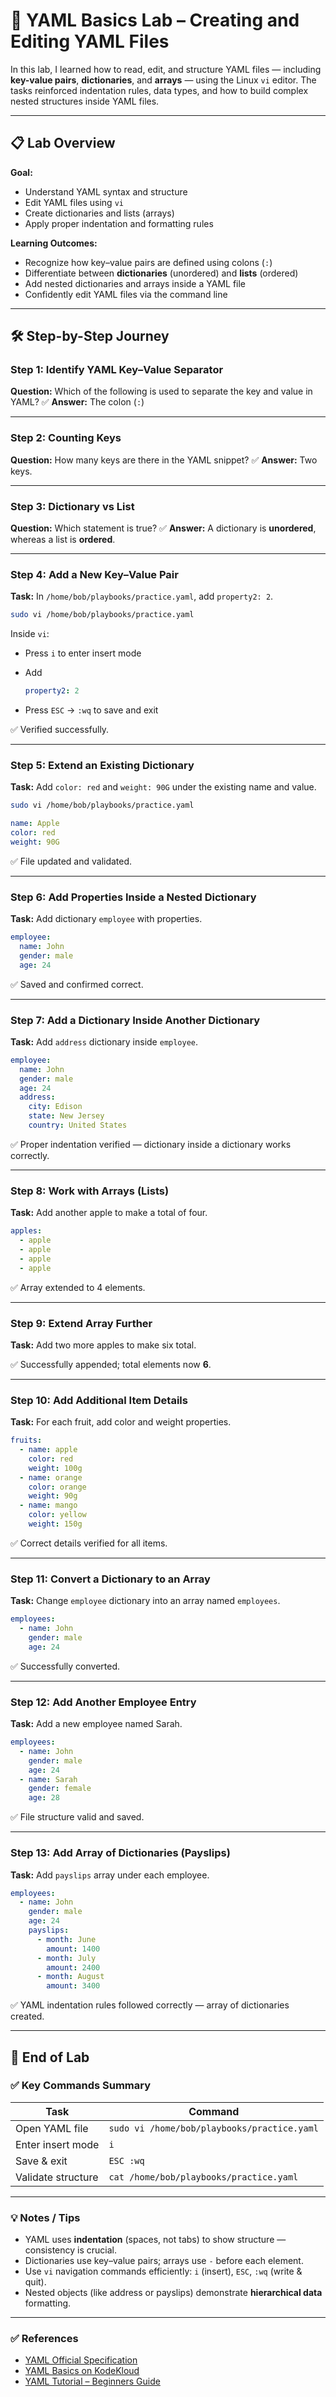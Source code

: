 # 🧾 YAML Basics Lab – Creating and Editing YAML Files

In this lab, I learned how to read, edit, and structure YAML files — including **key-value pairs**, **dictionaries**, and **arrays** — using the Linux `vi` editor.
The tasks reinforced indentation rules, data types, and how to build complex nested structures inside YAML files.

---

## 📋 Lab Overview

**Goal:**

* Understand YAML syntax and structure
* Edit YAML files using `vi`
* Create dictionaries and lists (arrays)
* Apply proper indentation and formatting rules

**Learning Outcomes:**

* Recognize how key–value pairs are defined using colons (`:`)
* Differentiate between **dictionaries** (unordered) and **lists** (ordered)
* Add nested dictionaries and arrays inside a YAML file
* Confidently edit YAML files via the command line

---

## 🛠 Step-by-Step Journey

### Step 1: Identify YAML Key–Value Separator

**Question:** Which of the following is used to separate the key and value in YAML?
✅ **Answer:** The colon (`:`)

---

### Step 2: Counting Keys

**Question:** How many keys are there in the YAML snippet?
✅ **Answer:** Two keys.

---

### Step 3: Dictionary vs List

**Question:** Which statement is true?
✅ **Answer:** A dictionary is **unordered**, whereas a list is **ordered**.

---

### Step 4: Add a New Key–Value Pair

**Task:** In `/home/bob/playbooks/practice.yaml`, add `property2: 2`.

```bash
sudo vi /home/bob/playbooks/practice.yaml
```

Inside `vi`:

* Press `i` to enter insert mode
* Add

  ```yaml
  property2: 2
  ```
* Press `ESC` → `:wq` to save and exit

✅ Verified successfully.

---

### Step 5: Extend an Existing Dictionary

**Task:** Add `color: red` and `weight: 90G` under the existing name and value.

```bash
sudo vi /home/bob/playbooks/practice.yaml
```

```yaml
name: Apple
color: red
weight: 90G
```

✅ File updated and validated.

---

### Step 6: Add Properties Inside a Nested Dictionary

**Task:** Add dictionary `employee` with properties.

```yaml
employee:
  name: John
  gender: male
  age: 24
```

✅ Saved and confirmed correct.

---

### Step 7: Add a Dictionary Inside Another Dictionary

**Task:** Add `address` dictionary inside `employee`.

```yaml
employee:
  name: John
  gender: male
  age: 24
  address:
    city: Edison
    state: New Jersey
    country: United States
```

✅ Proper indentation verified — dictionary inside a dictionary works correctly.

---

### Step 8: Work with Arrays (Lists)

**Task:** Add another apple to make a total of four.

```yaml
apples:
  - apple
  - apple
  - apple
  - apple
```

✅ Array extended to 4 elements.

---

### Step 9: Extend Array Further

**Task:** Add two more apples to make six total.

✅ Successfully appended; total elements now **6**.

---

### Step 10: Add Additional Item Details

**Task:** For each fruit, add color and weight properties.

```yaml
fruits:
  - name: apple
    color: red
    weight: 100g
  - name: orange
    color: orange
    weight: 90g
  - name: mango
    color: yellow
    weight: 150g
```

✅ Correct details verified for all items.

---

### Step 11: Convert a Dictionary to an Array

**Task:** Change `employee` dictionary into an array named `employees`.

```yaml
employees:
  - name: John
    gender: male
    age: 24
```

✅ Successfully converted.

---

### Step 12: Add Another Employee Entry

**Task:** Add a new employee named Sarah.

```yaml
employees:
  - name: John
    gender: male
    age: 24
  - name: Sarah
    gender: female
    age: 28
```

✅ File structure valid and saved.

---

### Step 13: Add Array of Dictionaries (Payslips)

**Task:** Add `payslips` array under each employee.

```yaml
employees:
  - name: John
    gender: male
    age: 24
    payslips:
      - month: June
        amount: 1400
      - month: July
        amount: 2400
      - month: August
        amount: 3400
```

✅ YAML indentation rules followed correctly — array of dictionaries created.

---

## 🏁 End of Lab

### ✅ Key Commands Summary

| Task               | Command                                     |
| ------------------ | ------------------------------------------- |
| Open YAML file     | `sudo vi /home/bob/playbooks/practice.yaml` |
| Enter insert mode  | `i`                                         |
| Save & exit        | `ESC :wq`                                   |
| Validate structure | `cat /home/bob/playbooks/practice.yaml`     |

---

### 💡 Notes / Tips

* YAML uses **indentation** (spaces, not tabs) to show structure — consistency is crucial.
* Dictionaries use key–value pairs; arrays use `-` before each element.
* Use `vi` navigation commands efficiently: `i` (insert), `ESC`, `:wq` (write & quit).
* Nested objects (like address or payslips) demonstrate **hierarchical data** formatting.

---

### ✅ References

* [YAML Official Specification](https://yaml.org/spec/)
* [YAML Basics on KodeKloud](https://kodekloud.com/)
* [YAML Tutorial – Beginners Guide](https://www.cloudbees.com/blog/yaml-tutorial)
